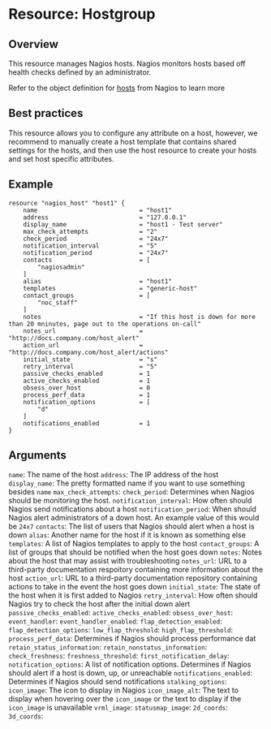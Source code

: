 # Resource: Hostgroup

## Overview

This resource manages Nagios hosts. Nagios monitors hosts based off health checks defined by an administrator.

Refer to the object definition for [hosts](https://assets.nagios.com/downloads/nagioscore/docs/nagioscore/3/en/objectdefinitions.html#host) from Nagios to learn more

## Best practices

This resource allows you to configure any attribute on a host, however, we recommend to manually create a host template that contains shared settings for the hosts, and then use the host resource to create your hosts and set host specific attributes. 

## Example

```hcl
resource "nagios_host" "host1" {
    name                            = "host1"
    address                         = "127.0.0.1"
    display_name                    = "host1 - Test server"
    max_check_attempts              = "2"
    check_period                    = "24x7"
    notification_interval           = "5"
    notification_period             = "24x7"
    contacts                        = [
        "nagiosadmin"
    ]
    alias                           = "host1"
    templates                       = "generic-host"
    contact_groups                  = [
        "noc_staff"
    ]
    notes                           = "If this host is down for more than 20 mninutes, page out to the operations on-call"
    notes_url                       = "http://docs.company.com/host_alert"
    action_url                      = "http://docs.company.com/host_alert/actions"
    initial_state                   = "s"
    retry_interval                  = "5"
    passive_checks_enabled          = 1
    active_checks_enabled           = 1
    obsess_over_host                = 0
    process_perf_data               = 1
    notification_options            = [
        "d"
    ]
    notifications_enabled           = 1
}
```

## Arguments

`name`: The name of the host
`address`: The IP address of the host
`display_name`: The pretty formatted name if you want to use something besides `name`
`max_check_attempts`:
`check_period`: Determines when Nagios should be monitoring the host. 
`notification_interval`: How often should Nagios send notifications about a host
`notification_period`: When should Nagios alert administrators of a down host. An example value of this would be `24x7`
`contacts`: The list of users that Nagios should alert when a host is down
`alias`: Another name for the host if it is known as something else
`templates`: A list of Nagios templates to apply to the host
`contact_groups`: A list of groups that should be notified when the host goes down
`notes`: Notes about the host that may assist with troubleshooting
`notes_url`: URL to a third-party documentation respoitory containing more information about the host
`action_url`: URL to a third-party documentation repository containing actions to take in the event the host goes down
`initial_state`: The state of the host when it is first added to Nagios
`retry_interval`: How often should Nagios try to check the host after the initial down alert
`passive_checks_enabled`:
`active_checks_enabled`:
`obsess_over_host`:
`event_handler`:
`event_handler_enabled`:
`flap_detection_enabled`:
`flap_detection_options`:
`low_flap_threshold`:
`high_flap_threshold`:
`process_perf_data`: Determines if Nagios should process performance dat
`retain_status_information`:
`retain_nonstatus_information`:
`check_freshness`:
`freshness_threshold`:
`first_notification_delay`:
`notification_options`: A list of notification options. Determines if Nagios should alert if a host is down, up, or unreachable
`notifications_enabled`: Determines if Nagios should send notifications
`stalking_options`:
`icon_image`: The icon to display in Nagios
`icon_image_alt`:  The text to display when hovering over the `icon_image` or the text to display if the `icon_image` is unavailable
`vrml_image`:
`statusmap_image`:
`2d_coords`:
`3d_coords`: